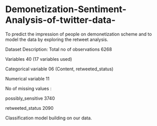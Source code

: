 # Demonetization-Sentiment-Analysis-of-twitter-data-
To predict the impression of people on demonetization scheme and to model the data by exploring the retweet analysis.

Dataset Description:
Total no of observations     6268 

Variables                                40 (17 variables used)

Categorical  variable             06 (Content, retweeted_status)

Numerical variable                11

No of missing values :

possibly_sensitive           3740

retweeted_status             2090

Classification model building on our data.
   
